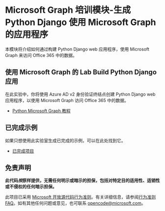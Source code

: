 # <a name="microsoft-graph-training-module---build-python-django-apps-with-microsoft-graph"></a>Microsoft Graph 培训模块-生成 Python Django 使用 Microsoft Graph 的应用程序

本模块将介绍如何通过构建 Python Django web 应用程序，使用 Microsoft Graph 来访问 Office 365 中的数据。

## <a name="lab---build-python-django-apps-with-microsoft-graph"></a>使用 Microsoft Graph 的 Lab Build Python Django 应用

在此实验中，你将使用 Azure AD v2 身份验证终结点创建 Python Django web 应用程序，以使用 Microsoft Graph 访问 Office 365 中的数据。

- [Python Microsoft Graph 教程](https://docs.microsoft.com/graph/training/python-tutorial)

## <a name="completed-sample"></a>已完成示例

如果只想使用此实验室生成已完成的示例，可以在此处找到它。

- [已完成项目](demo)

## <a name="disclaimer"></a>免责声明

**此代码*按*原样提供，无需任何明示或暗示的担保，包括对特定目的适用性、适销性或不侵权的任何暗示担保。**

此项目已采用 [Microsoft 开放源代码行为准则](https://opensource.microsoft.com/codeofconduct/)。有关详细信息，请参阅[行为准则 FAQ](https://opensource.microsoft.com/codeofconduct/faq/)。如有其他任何问题或意见，也可联系 [opencode@microsoft.com](mailto:opencode@microsoft.com)。
